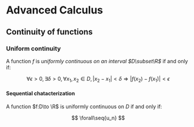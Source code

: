 ---
---
# Advanced Calculus

## Continuity of functions <!-- 5 -->

### Uniform continuity <!-- 5.3 -->

A function $f$ is *uniformly continuous on an interval $D\subset\R$* if and only if:

$$
\forall\epsilon>0,
\exists\delta>0,
\forall x_1,x_2\in D,
|x_2-x_1|<\delta \Rightarrow
|f(x_2)-f(x_1)|<\epsilon
$$

#### Sequential chatacterization

A function $f:D\to \R$ is uniformly continuous on $D$ if and only if:

$$
\forall\seq{u_n}
$$
